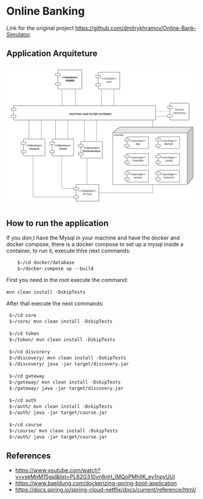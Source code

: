 <h1>Online Banking</h1>

Link for the original project https://github.com/dmitrykhramov/Online-Bank-Simulator.

<h2>Application Arquiteture</h2>

<img src="./assets/Migração monolitico para serviços.png"/>
<h2>How to run the application</h2>
If you don,t have the Mysql in your machine and have the docker and docker compose, there is a docker compose to set up a mysql inside a container, to run it, execute thhe next commands:

```
    $~/cd docker/database
    $~/docker-compose up --build
```

First you need in the root execute the command:

```mvn clean install -DskipTests```

After that execute the next commands:

```
 $~/cd core
 $~/core/ mvn clean install -DskipTests
 
 $~/cd token
 $~/token/ mvn clean install -DskipTests

 $~/cd discorery
 $~/discovery/ mvn clean install -DskipTests
 $-/discovery/ java -jar target/discovery.jar

 $~/cd gateway
 $~/gateway/ mvn clean install -DskipTests
 $-/gateway/ java -jar target/discovery.jar

 $~/cd auth 
 $~/auth/ mvn clean install -DskipTests
 $~/auth/ java -jar target/course.jar

 $~/cd course
 $~/course/ mvn clean install -DskipTests
 $~/auth/ java -jar target/course.jar

 ```
<h2>References</h2>


- https://www.youtube.com/watch?v=vxeMnM15gsI&list=PL62G310vn6nH_iMQoPMhIlK_ey1npyUUl
- https://www.baeldung.com/dockerizing-spring-boot-application
- https://docs.spring.io/spring-cloud-netflix/docs/current/reference/html/
